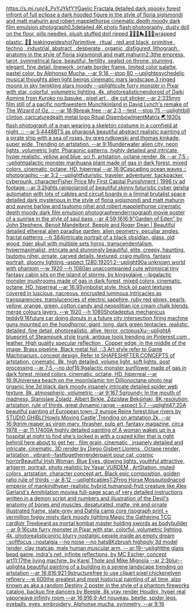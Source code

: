 [<https://s.mj.run/4_PvYJYkfYY>](https://www.ebank.nz/aiartgenerator?category=%3Chttps%3A//s.mj.run/4_PvYJYkfYY%3E)[Gaelic Fractal](https://www.ebank.nz/aiartgenerator?category=Gaelic%2520Fractal)[a detailed dark spooky forest infront of full eclipse a dark hooded figure in the style of floria sigismondi and matt mahurin and robert mapplethorpe cinematic depth moody dark film emulsion photograph](https://www.ebank.nz/aiartgenerator?category=a%2520detailed%2520dark%2520spooky%2520forest%2520infront%2520of%2520full%2520eclipse%2520a%2520dark%2520hooded%2520figure%2520in%2520the%2520style%2520of%2520floria%2520sigismondi%2520and%2520matt%2520mahurin%2520and%2520robert%2520mapplethorpe%2520cinematic%2520depth%2520moody%2520dark%2520film%2520emulsion%2520photograph)[0.5](https://www.ebank.nz/aiartgenerator?category=0.5)[detailed,](https://www.ebank.nz/aiartgenerator?category=detailed%2C)[4K photo flash photography, dusty doll on the floor, pills needles, plush stuffed doll ripped 🦷🍄💛🛼💎💊💫wrapped plastic, 🦷🥚 leaking](https://www.ebank.nz/aiartgenerator?category=4K%2520photo%2520flash%2520photography%2C%2520dusty%2520doll%2520on%2520the%2520floor%2C%2520pills%2520needles%2C%2520plush%2520stuffed%2520doll%2520ripped%2520%F0%9F%A6%B7%F0%9F%8D%84%F0%9F%92%9B%F0%9F%9B%BC%F0%9F%92%8E%F0%9F%92%8A%F0%9F%92%ABwrapped%2520plastic%2C%2520%F0%9F%A6%B7%F0%9F%A5%9A%2520leaking)[wideshot](https://www.ebank.nz/aiartgenerator?category=wideshot)[7](https://www.ebank.nz/aiartgenerator?category=7)[primitive , ritual , red and black ,primitive , techno , industrial, abstract , desperate , organic ,disfigured, lithograph , anatomy in the style of floria sigismondi and matt mahurin](https://www.ebank.nz/aiartgenerator?category=primitive%2520%2C%2520ritual%2520%2C%2520red%2520and%2520black%2520%2Cprimitive%2520%2C%2520techno%2520%2C%2520industrial%2C%2520abstract%2520%2C%2520desperate%2520%2C%2520organic%2520%2Cdisfigured%2C%2520lithograph%2520%2C%2520anatomy%2520in%2520the%2520style%2520of%2520floria%2520sigismondi%2520and%2520matt%2520mahurin)[2:3](https://www.ebank.nz/aiartgenerator?category=2%3A3)[the empress, tarot, symmetrical face, beautiful, fertility, seated on throne, stunning, elegant, fine detail, linework, ornate border frame, limited color palette, pastel color, by Alphonso Mucha, --ar 9:16 --stop 80 --uplight](https://www.ebank.nz/aiartgenerator?category=the%2520empress%2C%2520tarot%2C%2520symmetrical%2520face%2C%2520beautiful%2C%2520fertility%2C%2520seated%2520on%2520throne%2C%2520stunning%2C%2520elegant%2C%2520fine%2520detail%2C%2520linework%2C%2520ornate%2520border%2520frame%2C%2520limited%2520color%2520palette%2C%2520pastel%2520color%2C%2520by%2520Alphonso%2520Mucha%2C%2520--ar%25209%3A16%2520--stop%252080%2520--uplight)[psychedelic musical thoughts alien light beings cinematic mars landscape 3 ringed moons in sky twinkling stars moody --uplight](https://www.ebank.nz/aiartgenerator?category=psychedelic%2520musical%2520thoughts%2520alien%2520light%2520beings%2520cinematic%2520mars%2520landscape%25203%2520ringed%2520moons%2520in%2520sky%2520twinkling%2520stars%2520moody%2520--uplight)[cute furry monster in Pixar with star, colorful, volumetric lighting, 4k, photorealistic](https://www.ebank.nz/aiartgenerator?category=cute%2520furry%2520monster%2520in%2520Pixar%2520with%2520star%2C%2520colorful%2C%2520volumetric%2520lighting%2C%25204k%2C%2520photorealistic)[nendoroid of Daiki Aomine from Kuroko no.basuke , pixel art ,, die cut sticker --ar 2:3](https://www.ebank.nz/aiartgenerator?category=nendoroid%2520of%2520Daiki%2520Aomine%2520from%2520Kuroko%2520no.basuke%2520%2C%2520pixel%2520art%2520%2C%2C%2520die%2520cut%2520sticker%2520--ar%25202%3A3)[35mm film still of a pacific northwestern Munchkinland in David Lynch's remake of The Wizard of Oz. :: --ar 16:9](https://www.ebank.nz/aiartgenerator?category=35mm%2520film%2520still%2520of%2520a%2520pacific%2520northwestern%2520Munchkinland%2520in%2520David%2520Lynch%27s%2520remake%2520of%2520The%2520Wizard%2520of%2520Oz.%2520%3A%3A%2520--ar%252016%3A9)[break free --ar 2:3 --test --stop 75 --uplight](https://www.ebank.nz/aiartgenerator?category=break%2520free%2520--ar%25202%3A3%2520--test%2520--stop%252075%2520--uplight)[bill clinton, caricature](https://www.ebank.nz/aiartgenerator?category=bill%2520clinton%2C%2520caricature)[death metal logo Ritual Disembowlment](https://www.ebank.nz/aiartgenerator?category=death%2520metal%2520logo%2520Ritual%2520Disembowlment)[Matrix 🌏](https://www.ebank.nz/aiartgenerator?category=Matrix%2520%F0%9F%8C%8F)[1930s flash photograph of a man wearing a skeleton costume in a cornfield at night. :: --ar 5:4](https://www.ebank.nz/aiartgenerator?category=1930s%2520flash%2520photograph%2520of%2520a%2520man%2520wearing%2520a%2520skeleton%2520costume%2520in%2520a%2520cornfield%2520at%2520night.%2520%3A%3A%2520--ar%25205%3A4)[448](https://www.ebank.nz/aiartgenerator?category=448)[BTS as pharaos](https://www.ebank.nz/aiartgenerator?category=BTS%2520as%2520pharaos)[A beautiful abstract realistic painting of a pirate ship with a sea of roses, by greg rutkowski and thomas kinkade, super wide, Trending on artstation. --ar 9:16](https://www.ebank.nz/aiartgenerator?category=A%2520beautiful%2520abstract%2520realistic%2520painting%2520of%2520a%2520pirate%2520ship%2520with%2520a%2520sea%2520of%2520roses%2C%2520by%2520greg%2520rutkowski%2520and%2520thomas%2520kinkade%2C%2520super%2520wide%2C%2520Trending%2520on%2520artstation.%2520--ar%25209%3A16)[underwater alien city, neon lights, volumetric light, Pharaonic patterns, highly detailed and intricate, hyper realistic, yellow and blue, sci fi, artstation, octane render, 8k --ar 7:5 --uplight](https://www.ebank.nz/aiartgenerator?category=underwater%2520alien%2520city%2C%2520neon%2520lights%2C%2520volumetric%2520light%2C%2520Pharaonic%2520patterns%2C%2520highly%2520detailed%2520and%2520intricate%2C%2520hyper%2520realistic%2C%2520yellow%2520and%2520blue%2C%2520sci%2520fi%2C%2520artstation%2C%2520octane%2520render%2C%25208k%2520--ar%25207%3A5%2520--uplight)[galactic monster marihuana plant made of gas in dark forest, mixed colors, cinematic, octane, HD, hiperreal --ar 16:9](https://www.ebank.nz/aiartgenerator?category=galactic%2520monster%2520marihuana%2520plant%2520made%2520of%2520gas%2520in%2520dark%2520forest%2C%2520mixed%2520colors%2C%2520cinematic%2C%2520octane%2C%2520HD%2C%2520hiperreal%2520--ar%252016%3A9)[Cascading ocean waves :: photographic --ar 3:2 --uplight](https://www.ebank.nz/aiartgenerator?category=Cascading%2520ocean%2520waves%2520%3A%3A%2520photographic%2520--ar%25203%3A2%2520--uplight)[futuristic, traveler, adventurer, backpacker, cyberpunk, character](https://www.ebank.nz/aiartgenerator?category=futuristic%2C%2520traveler%2C%2520adventurer%2C%2520backpacker%2C%2520cyberpunk%2C%2520character)[Fisher Price My First Capital Punishment | 1996 tv ad footage --ar 3:2](https://www.ebank.nz/aiartgenerator?category=Fisher%2520Price%2520My%2520First%2520Capital%2520Punishment%2520%7C%25201996%2520tv%2520ad%2520footage%2520--ar%25203%3A2)[lights,rain](https://www.ebank.nz/aiartgenerator?category=lights%2Crain)[polaroid of beautiful skinny futuristic cyber geisha automaton with lots of cables and circuit boards in a liminal brutalist space detailed dark mysterious in the style of floria sigismondi and matt mahurin and wayne barlow and tsutomo nihei and robert mapplethorpe cinematic depth moody dark film emulsion photograph](https://www.ebank.nz/aiartgenerator?category=polaroid%2520of%2520beautiful%2520skinny%2520futuristic%2520cyber%2520geisha%2520automaton%2520with%2520lots%2520of%2520cables%2520and%2520circuit%2520boards%2520in%2520a%2520liminal%2520brutalist%2520space%2520detailed%2520dark%2520mysterious%2520in%2520the%2520style%2520of%2520floria%2520sigismondi%2520and%2520matt%2520mahurin%2520and%2520wayne%2520barlow%2520and%2520tsutomo%2520nihei%2520and%2520robert%2520mapplethorpe%2520cinematic%2520depth%2520moody%2520dark%2520film%2520emulsion%2520photograph)[render](https://www.ebank.nz/aiartgenerator?category=render)[risograph movie poster of a sunrise in the style of saul bass --ar 4:5](https://www.ebank.nz/aiartgenerator?category=risograph%2520movie%2520poster%2520of%2520a%2520sunrise%2520in%2520the%2520style%2520of%2520saul%2520bass%2520--ar%25204%3A5)[9:16](https://www.ebank.nz/aiartgenerator?category=9%3A16)[16:9](https://www.ebank.nz/aiartgenerator?category=16%3A9)["Garden of Eden" by John Stephens, Benoit Mandelbrot, Beeple and Roger Dean | Beautiful detailed ethereal alien paradise garden, alien geometry, peculiar angles, fractal patterns --h 384](https://www.ebank.nz/aiartgenerator?category=%22Garden%2520of%2520Eden%22%2520by%2520John%2520Stephens%2C%2520Benoit%2520Mandelbrot%2C%2520Beeple%2520and%2520Roger%2520Dean%2520%7C%2520Beautiful%2520detailed%2520ethereal%2520alien%2520paradise%2520garden%2C%2520alien%2520geometry%2C%2520peculiar%2520angles%2C%2520fractal%2520patterns%2520--h%2520384)[intricate portrait of a black obsidian, glass, old wood,  tiger skull with multiple sets horns, transcendentalism, hypermaximalist, intricate and stunningly beautiful, elite, creepy, haunting, tsutomu nihei, ornate, carved details, textured, craig mullins, fantasy portrait, gloomy lighting –aspect 1280:1920](https://www.ebank.nz/aiartgenerator?category=intricate%2520portrait%2520of%2520a%2520black%2520obsidian%2C%2520glass%2C%2520old%2520wood%2C%2520%2520tiger%2520skull%2520with%2520multiple%2520sets%2520horns%2C%2520transcendentalism%2C%2520hypermaximalist%2C%2520intricate%2520and%2520stunningly%2520beautiful%2C%2520elite%2C%2520creepy%2C%2520haunting%2C%2520tsutomu%2520nihei%2C%2520ornate%2C%2520carved%2520details%2C%2520textured%2C%2520craig%2520mullins%2C%2520fantasy%2520portrait%2C%2520gloomy%2520lighting%2520%E2%80%93aspect%25201280%3A1920)[1:2](https://www.ebank.nz/aiartgenerator?category=1%3A2)[](https://www.ebank.nz/aiartgenerator?category=)[--uplight](https://www.ebank.nz/aiartgenerator?category=--uplight)[](https://www.ebank.nz/aiartgenerator?category=)[90](https://www.ebank.nz/aiartgenerator?category=90)[a unknown world with phantom —w 1920 —h 1080](https://www.ebank.nz/aiartgenerator?category=a%2520unknown%2520world%2520with%2520phantom%2520%E2%80%94w%25201920%2520%E2%80%94h%25201080)[an unaccompanied cute whimsical tiny fantasy cabin sits on the island of storms, by kingsglaive --lp](https://www.ebank.nz/aiartgenerator?category=an%2520unaccompanied%2520cute%2520whimsical%2520tiny%2520fantasy%2520cabin%2520sits%2520on%2520the%2520island%2520of%2520storms%2C%2520by%2520kingsglaive%2520--lp)[galactic monster mushrooms made of gas in dark forest, mixed colors, cinematic, octane, HD, hiperreal --ar 16:9](https://www.ebank.nz/aiartgenerator?category=galactic%2520monster%2520mushrooms%2520made%2520of%2520gas%2520in%2520dark%2520forest%2C%2520mixed%2520colors%2C%2520cinematic%2C%2520octane%2C%2520HD%2C%2520hiperreal%2520--ar%252016%3A9)[Symbolist style, thick oil paint textures covered in  luscious, nacreous, encrusted luminous intricacies as transparencies, translucencies of electric sapphire, ruby red glows, pearls, yellow, orange, green, cotton candy and neopolitian ice cream chalk blends, merge colours layers,   --w 1920 --h 1080](https://www.ebank.nz/aiartgenerator?category=Symbolist%2520style%2C%2520thick%2520oil%2520paint%2520textures%2520covered%2520in%2520%2520luscious%2C%2520nacreous%2C%2520encrusted%2520luminous%2520intricacies%2520as%2520transparencies%2C%2520translucencies%2520of%2520electric%2520sapphire%2C%2520ruby%2520red%2520glows%2C%2520pearls%2C%2520yellow%2C%2520orange%2C%2520green%2C%2520cotton%2520candy%2520and%2520neopolitian%2520ice%2520cream%2520chalk%2520blends%2C%2520merge%2520colours%2520layers%2C%2520%2520%2520--w%25201920%2520--h%25201080)[Shot](https://www.ebank.nz/aiartgenerator?category=Shot)[adeptus mechanicus teddy](https://www.ebank.nz/aiartgenerator?category=adeptus%2520mechanicus%2520teddy)[9:16](https://www.ebank.nz/aiartgenerator?category=9%3A16)[future car doing donuts in a future city intersection firing machine guns mounted on the hood](https://www.ebank.nz/aiartgenerator?category=future%2520car%2520doing%2520donuts%2520in%2520a%2520future%2520city%2520intersection%2520firing%2520machine%2520guns%2520mounted%2520on%2520the%2520hood)[horror, giant, long, dark green tentacles, realistic, detailed, fine detail, photorealistic, alive, terror, octopus](https://www.ebank.nz/aiartgenerator?category=horror%2C%2520giant%2C%2520long%2C%2520dark%2520green%2520tentacles%2C%2520realistic%2C%2520detailed%2C%2520fine%2520detail%2C%2520photorealistic%2C%2520alive%2C%2520terror%2C%2520octopus)[Xu](https://www.ebank.nz/aiartgenerator?category=Xu)[--uplight](https://www.ebank.nz/aiartgenerator?category=--uplight)[A blueprint of Steampunk style trunk,   antique tools trending on Pinterest.com  , leather, High quality specular reflection , Copper  edge, in the middle of the image, Brass pipeline,  Black metal foil,  ::3  Art style refer to Game Machinarium.  concept design, Refer to SHAPESHIFTER CONCEPTS  of artstation, cinematic,  8k, high detailed,  volume light,  soft lights,  post processing    --ar 7:5   --no dof](https://www.ebank.nz/aiartgenerator?category=A%2520blueprint%2520of%2520Steampunk%2520style%2520trunk%2C%2520%2520%2520antique%2520tools%2520trending%2520on%2520Pinterest.com%2520%2520%2C%2520leather%2C%2520High%2520quality%2520specular%2520reflection%2520%2C%2520Copper%2520%2520edge%2C%2520in%2520the%2520middle%2520of%2520the%2520image%2C%2520Brass%2520pipeline%2C%2520%2520Black%2520metal%2520foil%2C%2520%2520%3A%3A3%2520%2520Art%2520style%2520refer%2520to%2520Game%2520Machinarium.%2520%2520concept%2520design%2C%2520Refer%2520to%2520SHAPESHIFTER%2520CONCEPTS%2520%2520of%2520artstation%2C%2520cinematic%2C%2520%25208k%2C%2520high%2520detailed%2C%2520%2520volume%2520light%2C%2520%2520soft%2520lights%2C%2520%2520post%2520processing%2520%2520%2520%2520--ar%25207%3A5%2520%2520%2520--no%2520dof)[16:9](https://www.ebank.nz/aiartgenerator?category=16%3A9)[galactic monster sunflower made of gas in dark forest, mixed colors, cinematic, octane, HD, hiperreal --ar 16:9](https://www.ebank.nz/aiartgenerator?category=galactic%2520monster%2520sunflower%2520made%2520of%2520gas%2520in%2520dark%2520forest%2C%2520mixed%2520colors%2C%2520cinematic%2C%2520octane%2C%2520HD%2C%2520hiperreal%2520--ar%252016%3A9)[Universe](https://www.ebank.nz/aiartgenerator?category=Universe)[a beach on the moon](https://www.ebank.nz/aiartgenerator?category=a%2520beach%2520on%2520the%2520moon)[Islamic tim Dillion](https://www.ebank.nz/aiartgenerator?category=Islamic%2520tim%2520Dillion)[octane photo real organic line 3d black dark moody insanely intricate detailed spider web texture, 8k, atmospheric, volumetric --ar 9:16](https://www.ebank.nz/aiartgenerator?category=octane%2520photo%2520real%2520organic%2520line%25203d%2520black%2520dark%2520moody%2520insanely%2520intricate%2520detailed%2520spider%2520web%2520texture%2C%25208k%2C%2520atmospheric%2C%2520volumetric%2520--ar%25209%3A16)[7:5](https://www.ebank.nz/aiartgenerator?category=7%3A5)[ground](https://www.ebank.nz/aiartgenerator?category=ground)[< In the mouth of madness, Stanislaw Zoladz, Albert Birkle, Zdzisław Beksiński, 8K resolution, artstation, rule of thirds, great dynamic range --aspect 5:7 --uplight](https://www.ebank.nz/aiartgenerator?category=%3C%2520In%2520the%2520mouth%2520of%2520madness%2C%2520Stanislaw%2520Zoladz%2C%2520Albert%2520Birkle%2C%2520Zdzis%C5%82aw%2520Beksi%C5%84ski%2C%25208K%2520resolution%2C%2520artstation%2C%2520rule%2520of%2520thirds%2C%2520great%2520dynamic%2520range%2520--aspect%25205%3A7%2520--uplight)[47:20](https://www.ebank.nz/aiartgenerator?category=47%3A20)[A beautiful painting of European town::2,europe Reine,forest,blue rivers,by STUDIO GHIBLI'Howls Moving Castle',Trending on artstation,2k, --ar 16:9](https://www.ebank.nz/aiartgenerator?category=A%2520beautiful%2520painting%2520of%2520European%2520town%3A%3A2%2Ceurope%2520Reine%2Cforest%2Cblue%2520rivers%2Cby%2520STUDIO%2520GHIBLI%27Howls%2520Moving%2520Castle%27%2CTrending%2520on%2520artstation%2C2k%2C%2520--ar%252016%3A9)[grim reaper as virgin mary, thrasher, pulp art, fantasy magazine, circa 1978 --ar 11:17](https://www.ebank.nz/aiartgenerator?category=grim%2520reaper%2520as%2520virgin%2520mary%2C%2520thrasher%2C%2520pulp%2520art%2C%2520fantasy%2520magazine%2C%2520circa%25201978%2520--ar%252011%3A17)[400](https://www.ebank.nz/aiartgenerator?category=400)[A highly detailed painting of A woman wakes up in a hospital at night to find she's locked in with a crazed killer that is right behind here about to get her , film grain, cinematic , insanely detailed and intricate, cinematic, 3D render by Diego Gisbert Llorens , Octane render, artstation , vibrant](https://www.ebank.nz/aiartgenerator?category=A%2520highly%2520detailed%2520painting%2520of%2520A%2520woman%2520wakes%2520up%2520in%2520a%2520hospital%2520at%2520night%2520to%2520find%2520she%27s%2520locked%2520in%2520with%2520a%2520crazed%2520killer%2520that%2520is%2520right%2520behind%2520here%2520about%2520to%2520get%2520her%2520%2C%2520film%2520grain%2C%2520cinematic%2520%2C%2520insanely%2520detailed%2520and%2520intricate%2C%2520cinematic%2C%25203D%2520render%2520by%2520Diego%2520Gisbert%2520Llorens%2520%2C%2520Octane%2520render%2C%2520artstation%2520%2C%2520vibrant)[--fast](https://www.ebank.nz/aiartgenerator?category=--fast)[together](https://www.ebank.nz/aiartgenerator?category=together)[render](https://www.ebank.nz/aiartgenerator?category=render)[paint pour cat, cosmic horror](https://www.ebank.nz/aiartgenerator?category=paint%2520pour%2520cat%2C%2520cosmic%2520horror)[Beautiful Irish Woman, Blue Eyes, glowing lights. youthful attractive, artgerm, portrait, photo realistic by Yaşar VURDEM , ArtStation, muted colors, artstation, character concept art. Black epic composition, golden ratio,rule of thirds --ar 8:12 --uplight](https://www.ebank.nz/aiartgenerator?category=Beautiful%2520Irish%2520Woman%2C%2520Blue%2520Eyes%2C%2520glowing%2520lights.%2520youthful%2520attractive%2C%2520artgerm%2C%2520portrait%2C%2520photo%2520realistic%2520by%2520Ya%C5%9Far%2520VURDEM%2520%2C%2520ArtStation%2C%2520muted%2520colors%2C%2520artstation%2C%2520character%2520concept%2520art.%2520Black%2520epic%2520composition%2C%2520golden%2520ratio%2Crule%2520of%2520thirds%2520--ar%25208%3A12%2520--uplight)[cables](https://www.ebank.nz/aiartgenerator?category=cables)[1:2](https://www.ebank.nz/aiartgenerator?category=1%3A2)[Frog Horse Mosquito](https://www.ebank.nz/aiartgenerator?category=Frog%2520Horse%2520Mosquito)[dna](https://www.ebank.nz/aiartgenerator?category=dna)[cod emperor of mankind](https://www.ebank.nz/aiartgenerator?category=cod%2520emperor%2520of%2520mankind)[hyper-realistic hybrid humanoid-fruit creature like Alex Garland's Annihilation movie](https://www.ebank.nz/aiartgenerator?category=hyper-realistic%2520hybrid%2520humanoid-fruit%2520creature%2520like%2520Alex%2520Garland%27s%2520Annihilation%2520movie)[a full-page scan of very detailed instructions written in a demon script and numbers and illustration of the Devil's anatomy of bones and muscles, desaturated, matte, ink and ornate illustrated frame, slate-grey and Dahlia camp core risograph print + vermillion foggy misty dark moody lighting Magic the Gathering TCG card](https://www.ebank.nz/aiartgenerator?category=a%2520full-page%2520scan%2520of%2520very%2520detailed%2520instructions%2520written%2520in%2520a%2520demon%2520script%2520and%2520numbers%2520and%2520illustration%2520of%2520the%2520Devil%27s%2520anatomy%2520of%2520bones%2520and%2520muscles%2C%2520desaturated%2C%2520matte%2C%2520ink%2520and%2520ornate%2520illustrated%2520frame%2C%2520slate-grey%2520and%2520Dahlia%2520camp%2520core%2520risograph%2520print%2520%2B%2520vermillion%2520foggy%2520misty%2520dark%2520moody%2520lighting%2520Magic%2520the%2520Gathering%2520TCG%2520card)[lotr Treebeard as mortal kombat master holding swords as bodybuilder --ar 9:16](https://www.ebank.nz/aiartgenerator?category=lotr%2520Treebeard%2520as%2520mortal%2520kombat%2520master%2520holding%2520swords%2520as%2520bodybuilder%2520--ar%25209%3A16)[cute furry monster in Pixar with star, colorful, volumetric lighting, 4k, photorealistic](https://www.ebank.nz/aiartgenerator?category=cute%2520furry%2520monster%2520in%2520Pixar%2520with%2520star%2C%2520colorful%2C%2520volumetric%2520lighting%2C%25204k%2C%2520photorealistic)[oniric blurry nostalgic people inside an empty dream ::softfocus ::nostalgia --no noise --no hats](https://www.ebank.nz/aiartgenerator?category=oniric%2520blurry%2520nostalgic%2520people%2520inside%2520an%2520empty%2520dream%2520%3A%3Asoftfocus%2520%3A%3Anostalgia%2520--no%2520noise%2520--no%2520hats)[8K](https://www.ebank.nz/aiartgenerator?category=8K)[zbrush highpoly 3d model render, clay matcap, male human muscular arm, -- ar:19](https://www.ebank.nz/aiartgenerator?category=zbrush%2520highpoly%25203d%2520model%2520render%2C%2520clay%2520matcap%2C%2520male%2520human%2520muscular%2520arm%2C%2520--%2520ar%3A19)[--uplight](https://www.ebank.nz/aiartgenerator?category=--uplight)[the glass bead game, indra's net, infinite reflections, by MC Escher, concept art](https://www.ebank.nz/aiartgenerator?category=the%2520glass%2520bead%2520game%2C%2520indra%27s%2520net%2C%2520infinite%2520reflections%2C%2520by%2520MC%2520Escher%2C%2520concept%2520art)[11:17](https://www.ebank.nz/aiartgenerator?category=11%3A17)[the living machine, by Karel Thole and Mike Mignola --ar 2:3](https://www.ebank.nz/aiartgenerator?category=the%2520living%2520machine%2C%2520by%2520Karel%2520Thole%2520and%2520Mike%2520Mignola%2520--ar%25202%3A3)[blur](https://www.ebank.nz/aiartgenerator?category=blur)[--uplight](https://www.ebank.nz/aiartgenerator?category=--uplight)[a beautiful painting of a building in a serene landscape,trending on artstation --ar 16:8](https://www.ebank.nz/aiartgenerator?category=a%2520beautiful%2520painting%2520of%2520a%2520building%2520in%2520a%2520serene%2520landscape%2Ctrending%2520on%2520artstation%2520--ar%252016%3A8)[16:9](https://www.ebank.nz/aiartgenerator?category=16%3A9)[21:9](https://www.ebank.nz/aiartgenerator?category=21%3A9)[structure](https://www.ebank.nz/aiartgenerator?category=structure)[free to use clipart pixel chicken](https://www.ebank.nz/aiartgenerator?category=free%2520to%2520use%2520clipart%2520pixel%2520chicken)[elven refinery --w 600](https://www.ebank.nz/aiartgenerator?category=elven%2520refinery%2520--w%2520600)[the greatest and most historical painting of all time, also known as aka a random Destiny 2 poster in the style of a phantom fireworks catalog, backup fire dancers by Beeple, 8k vray render Houdini, hyper real vaporwave infinity room —ar 16:9](https://www.ebank.nz/aiartgenerator?category=the%2520greatest%2520and%2520most%2520historical%2520painting%2520of%2520all%2520time%2C%2520also%2520known%2520as%2520aka%2520a%2520random%2520Destiny%25202%2520poster%2520in%2520the%2520style%2520of%2520a%2520phantom%2520fireworks%2520catalog%2C%2520backup%2520fire%2520dancers%2520by%2520Beeple%2C%25208k%2520vray%2520render%2520Houdini%2C%2520hyper%2520real%2520vaporwave%2520infinity%2520room%2520%E2%80%94ar%252016%3A9)[16:9](https://www.ebank.nz/aiartgenerator?category=16%3A9)[-](https://www.ebank.nz/aiartgenerator?category=-)[Art nouveau, beetle, spider legs, eyeballs, eyes, embroidery, Alphonse mucha, symmetry, --ar 9:16](https://www.ebank.nz/aiartgenerator?category=Art%2520nouveau%2C%2520beetle%2C%2520spider%2520legs%2C%2520eyeballs%2C%2520eyes%2C%2520embroidery%2C%2520Alphonse%2520mucha%2C%2520symmetry%2C%2520--ar%25209%3A16)